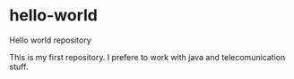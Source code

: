 # hello-world
Hello world repository

This is my first repository. 
I prefere to work with java and telecomunication stuff.
